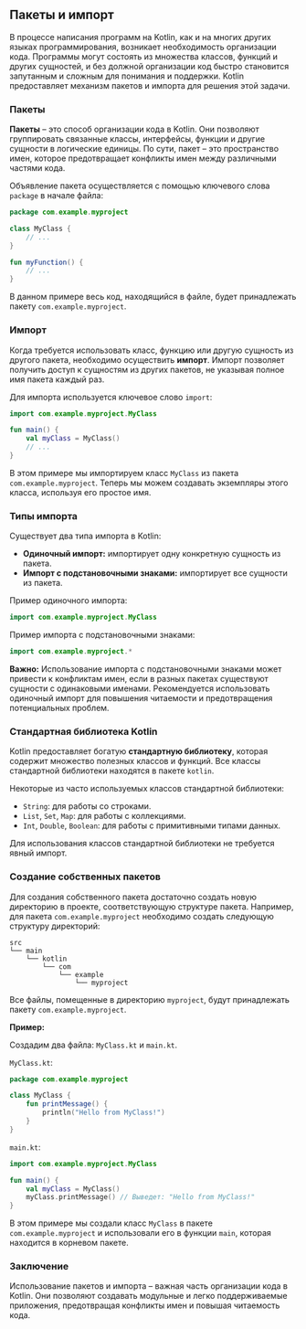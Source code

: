 ## Пакеты и импорт

В процессе написания программ на Kotlin, как и на многих других языках программирования, возникает необходимость организации кода. Программы могут состоять из множества классов, функций и других сущностей, и без должной организации код быстро становится запутанным и сложным для понимания и поддержки. Kotlin предоставляет механизм пакетов и импорта для решения этой задачи.

### Пакеты

**Пакеты** – это способ организации кода в Kotlin. Они позволяют группировать связанные классы, интерфейсы, функции и другие сущности в логические единицы. По сути, пакет – это пространство имен, которое предотвращает конфликты имен между различными частями кода.

Объявление пакета осуществляется с помощью ключевого слова `package` в начале файла:

```kotlin
package com.example.myproject

class MyClass {
    // ...
}

fun myFunction() {
    // ...
}
```

В данном примере весь код, находящийся в файле, будет принадлежать пакету `com.example.myproject`.

### Импорт

Когда требуется использовать класс, функцию или другую сущность из другого пакета, необходимо осуществить **импорт**. Импорт позволяет получить доступ к сущностям из других пакетов, не указывая полное имя пакета каждый раз.

Для импорта используется ключевое слово `import`:

```kotlin
import com.example.myproject.MyClass

fun main() {
    val myClass = MyClass()
    // ...
}
```

В этом примере мы импортируем класс `MyClass` из пакета `com.example.myproject`. Теперь мы можем создавать экземпляры этого класса, используя его простое имя.

### Типы импорта

Существует два типа импорта в Kotlin:

* **Одиночный импорт:** импортирует одну конкретную сущность из пакета.
* **Импорт с подстановочными знаками:** импортирует все сущности из пакета.

Пример одиночного импорта:

```kotlin
import com.example.myproject.MyClass
```

Пример импорта с подстановочными знаками:

```kotlin
import com.example.myproject.*
```

**Важно:** Использование импорта с подстановочными знаками может привести к конфликтам имен, если в разных пакетах существуют сущности с одинаковыми именами. Рекомендуется использовать одиночный импорт для повышения читаемости и предотвращения потенциальных проблем.

### Стандартная библиотека Kotlin

Kotlin предоставляет богатую **стандартную библиотеку**, которая содержит множество полезных классов и функций. Все классы стандартной библиотеки находятся в пакете `kotlin`.

Некоторые из часто используемых классов стандартной библиотеки:

* `String`: для работы со строками.
* `List`, `Set`, `Map`: для работы с коллекциями.
* `Int`, `Double`, `Boolean`: для работы с примитивными типами данных.

Для использования классов стандартной библиотеки не требуется явный импорт. 

### Создание собственных пакетов

Для создания собственного пакета достаточно создать новую директорию в проекте, соответствующую структуре пакета. Например, для пакета `com.example.myproject` необходимо создать следующую структуру директорий:

```
src
└── main
    └── kotlin
        └── com
            └── example
                └── myproject
```

Все файлы, помещенные в директорию `myproject`, будут принадлежать пакету `com.example.myproject`.

**Пример:**

Создадим два файла: `MyClass.kt` и `main.kt`.

`MyClass.kt`:

```kotlin
package com.example.myproject

class MyClass {
    fun printMessage() {
        println("Hello from MyClass!")
    }
}
```

`main.kt`:

```kotlin
import com.example.myproject.MyClass

fun main() {
    val myClass = MyClass()
    myClass.printMessage() // Выведет: "Hello from MyClass!"
}
```

В этом примере мы создали класс `MyClass` в пакете `com.example.myproject` и использовали его в функции `main`, которая находится в корневом пакете.

### Заключение

Использование пакетов и импорта – важная часть организации кода в Kotlin. Они позволяют создавать модульные и легко поддерживаемые приложения, предотвращая конфликты имен и повышая читаемость кода. 
